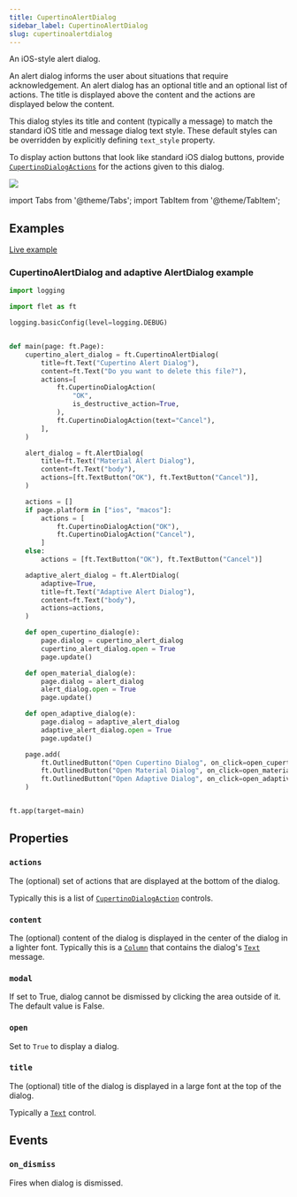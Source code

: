 ```yaml
---
title: CupertinoAlertDialog
sidebar_label: CupertinoAlertDialog
slug: cupertinoalertdialog
---
```


An iOS-style alert dialog.

An alert dialog informs the user about situations that require acknowledgement. An alert dialog has an optional title and an optional list of actions. The title is displayed above the content and the actions are displayed below the content.

This dialog styles its title and content (typically a message) to match the standard iOS title and message dialog text style. These default styles can be overridden by explicitly defining `text_style` property.

To display action buttons that look like standard iOS dialog buttons, provide [`CupertinoDialogActions`](/docs/controls/cupertinodialogaction) for the actions given to this dialog.

<img src="/img/docs/controls/cupertinodialogaction/cupertinoalertdialog.png" className="screenshot-50" />

import Tabs from '@theme/Tabs';
import TabItem from '@theme/TabItem';

## Examples

[Live example](https://flet-controls-gallery.fly.dev/dialogs/cupertinoalertdialog)

### CupertinoAlertDialog and adaptive AlertDialog example

<Tabs groupId="language">
  <TabItem value="python" label="Python" default>

```python
import logging

import flet as ft

logging.basicConfig(level=logging.DEBUG)


def main(page: ft.Page):
    cupertino_alert_dialog = ft.CupertinoAlertDialog(
        title=ft.Text("Cupertino Alert Dialog"),
        content=ft.Text("Do you want to delete this file?"),
        actions=[
            ft.CupertinoDialogAction(
                "OK",
                is_destructive_action=True,
            ),
            ft.CupertinoDialogAction(text="Cancel"),
        ],
    )

    alert_dialog = ft.AlertDialog(
        title=ft.Text("Material Alert Dialog"),
        content=ft.Text("body"),
        actions=[ft.TextButton("OK"), ft.TextButton("Cancel")],
    )

    actions = []
    if page.platform in ["ios", "macos"]:
        actions = [
            ft.CupertinoDialogAction("OK"),
            ft.CupertinoDialogAction("Cancel"),
        ]
    else:
        actions = [ft.TextButton("OK"), ft.TextButton("Cancel")]

    adaptive_alert_dialog = ft.AlertDialog(
        adaptive=True,
        title=ft.Text("Adaptive Alert Dialog"),
        content=ft.Text("body"),
        actions=actions,
    )

    def open_cupertino_dialog(e):
        page.dialog = cupertino_alert_dialog
        cupertino_alert_dialog.open = True
        page.update()

    def open_material_dialog(e):
        page.dialog = alert_dialog
        alert_dialog.open = True
        page.update()

    def open_adaptive_dialog(e):
        page.dialog = adaptive_alert_dialog
        adaptive_alert_dialog.open = True
        page.update()

    page.add(
        ft.OutlinedButton("Open Cupertino Dialog", on_click=open_cupertino_dialog),
        ft.OutlinedButton("Open Material Dialog", on_click=open_material_dialog),
        ft.OutlinedButton("Open Adaptive Dialog", on_click=open_adaptive_dialog),
    )


ft.app(target=main)
```
  </TabItem>
</Tabs>

## Properties

### `actions`

The (optional) set of actions that are displayed at the bottom of the dialog.

Typically this is a list of [`CupertinoDialogAction`](cupertinodialogaction) controls.

### `content`

The (optional) content of the dialog is displayed in the center of the dialog in a lighter font. Typically this is a [`Column`](column) that contains the dialog's [`Text`](text) message.

### `modal`

If set to True, dialog cannot be dismissed by clicking the area outside of it. The default value is False.

### `open`

Set to `True` to display a dialog.

### `title`

The (optional) title of the dialog is displayed in a large font at the top of the dialog.

Typically a [`Text`](text) control.

## Events

### `on_dismiss`

Fires when dialog is dismissed.
